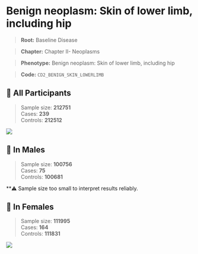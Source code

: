 # Benign neoplasm: Skin of lower limb, including hip

> **Root:** Baseline Disease  

> **Chapter:** Chapter II- Neoplasms  

> **Phenotype:** Benign neoplasm: Skin of lower limb, including hip  

> **Code:** `CD2_BENIGN_SKIN_LOWERLIMB`

## 🧪 All Participants  
> Sample size: **212751**  
> Cases: **239**  
> Controls: **212512**
<img src="/Disease/Figures/ALL/Baseline/CD2_BENIGN_SKIN_LOWERLIMB.png"/>
<CsvTable src="/public/Disease/Data/ALL/Baseline/LG_CD2_BENIGN_SKIN_LOWERLIMB.csv" label="🔍 View full results" />

## 👨 In Males  
> Sample size: **100756**  
> Cases: **75**  
> Controls: **100681**

**⚠️ Sample size too small to interpret results reliably.

## 👩 In Females  
> Sample size: **111995**  
> Cases: **164**  
> Controls: **111831**
<img src="/Disease/Figures/Female/Baseline/CD2_BENIGN_SKIN_LOWERLIMB.png"/>
<CsvTable src="/public/Disease/Data/Female/Baseline/LG_CD2_BENIGN_SKIN_LOWERLIMB.csv" label="🔍 View full results" />
